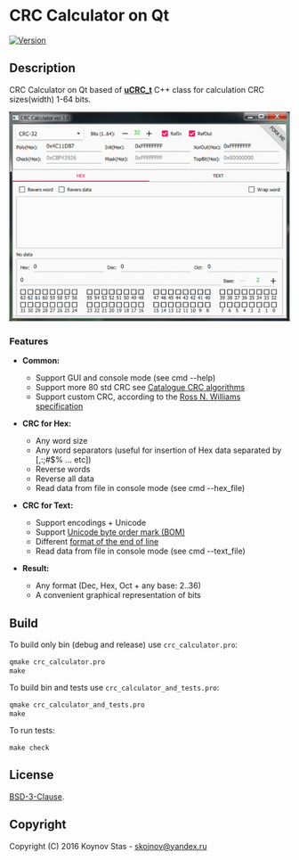 # CRC Calculator on Qt

[![Version](https://img.shields.io/github/release/KoynovStas/QCRC_Calc.svg?style=plastic)](https://github.com/KoynovStas/QCRC_Calc/releases)


## Description

CRC Calculator on Qt based of **[uCRC_t](https://github.com/KoynovStas/uCRC_t)** C++ class for calculation CRC sizes(width) 1-64 bits.


<p align="center">
<img src="./screenshots/animation.gif" width="694"></img>
</p>



### Features

- **Common:**
	- Support GUI and console mode (see cmd --help)
	- Support more 80 std CRC see [Catalogue CRC algorithms](http://reveng.sourceforge.net/crc-catalogue/)
	- Support custom CRC, according to the [Ross N. Williams specification](http://www.ross.net/crc/download/crc_v3.txt)

- **CRC for Hex:**
	- Any word size
	- Any word separators (useful for insertion of Hex data separated by [,:;#$% ... etc])
	- Reverse words
	- Reverse all data
	- Read data from file in console mode (see cmd --hex_file)

- **CRC for Text:**
	- Support encodings + Unicode
	- Support [Unicode byte order mark (BOM)](https://en.wikipedia.org/wiki/Byte_order_mark)
	- Different [format of the end of line](https://en.wikipedia.org/wiki/Newline)
	- Read data from file in console mode (see cmd --text_file)
	
- **Result:**
	- Any format (Dec, Hex, Oct + any base: 2..36)
	- A convenient graphical representation of bits



## Build

To build only bin (debug and release) use `crc_calculator.pro`:

```console
qmake crc_calculator.pro
make
```


To build bin and tests use `crc_calculator_and_tests.pro`:

```console
qmake crc_calculator_and_tests.pro
make
```


To run tests:

```console
make check
```



## License

[BSD-3-Clause](./LICENSE).



## Copyright
Copyright (C) 2016 Koynov Stas - skojnov@yandex.ru
